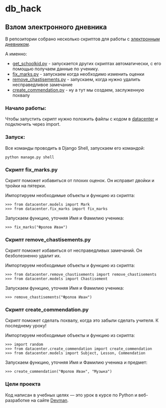 # db_hack
  ## Взлом электронного дневника

В репозитории собрано несколько скриптов для работы с [электронным дневником](https://github.com/MiraNizam/e-diary).

А именно: 
* [get_schoolkid.py](get_schoolkid.py) - запускается других скриптах автоматически, с его помощью получаем данные по ученику. 
* [fix_marks.py](fix_marks.py) - запускаем когда необходимо изменить оценки
* [remove_chastisements.py](remove_chastisements.py) - запускаем, когда нужно удалить несправедливое замечание
* [create_commendation.py](create_commendation.py) - ну а тут мы создаем, заслуженную похвалу

### Начало работы: 

Чтобы запустить скрипт нужно положить файлы с кодом в [datacenter](https://github.com/MiraNizam/e-diary/tree/master/datacenter) и подключить через import.

### Запуск:

Все команды проводить в Django Shell, запускаем его командой:
```
python manage.py shell
```
### Скрипт fix_marks.py

Скрипт поможет избавиться от плохих оценок. Он исправит двойки и тройки на пятерки. 

Импортируем необходимые объекты и функцию из скрипта:
```
>>> from datacenter.models import Mark
>>> from datacenter.fix_marks import fix_marks
```
Запускаем функцию, уточняя Имя и Фамилию ученика:
```
>>> fix_marks("Фролов Иван")
```
### Скрипт remove_chastisements.py

Скрипт поможет избавиться от несправедливых замечаний. Он безболезненно удалит их. 

Импортируем необходимые объекты и функцию из скрипта:
```
>>> from datacenter.remove_chastisements import remove_chastisements
>>> from datacenter.models import Chastisement
```
Запускаем функцию, уточняя Имя и Фамилию ученика:
```
>>> remove_chastisements("Фролов Иван")
```

### Скрипт create_commendation.py

Скрипт поможет сделать похвалу, когда это забыли сделать учителя.
К последнему уроку!

Импортируем необходимые объекты и функцию из скрипта:
```
>>> import random
>>> from datacenter.create_commendation import create_commendation
>>> from datacenter.models import Subject, Lesson, Commendation
```

Запускаем функцию, уточняя Имя и Фамилию ученика и предмет:
```
>>> create_commendation("Фролов Иван", "Музыка")
```

### Цели проекта

Код написан в учебных целях — это урок в курсе по Python и веб-разработке на сайте [Devman](https://dvmn.org/).



